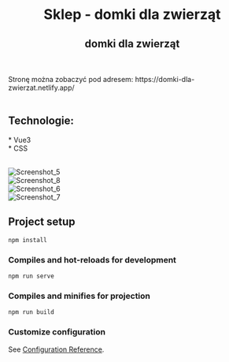 <h1 align="center"> Sklep - domki dla zwierząt </h >
<br />
<h2 align="center"> domki dla zwierząt  </h2>
<br />
<br />
Stronę można zobaczyć pod adresem: https://domki-dla-zwierzat.netlify.app/
<br />
<br />
<h2 align="left"> Technologie: </h2>
* Vue3
<br />
* CSS
<br />
<br />


![Screenshot_5](https://user-images.githubusercontent.com/105555319/192393718-7095e1c9-cac3-4127-b442-666c0b038f86.png)
<br />
![Screenshot_8](https://user-images.githubusercontent.com/105555319/192393749-d229f110-2452-449b-8f4e-6666f4ef1d9e.png)
<br />
![Screenshot_6](https://user-images.githubusercontent.com/105555319/192393803-7752614a-46c4-4e37-a9e9-6d693a33ce6f.png)
<br />
![Screenshot_7](https://user-images.githubusercontent.com/105555319/192393825-1fa17d09-9d00-4290-a06a-a9b1344cf919.png)







## Project setup

```
npm install
```

### Compiles and hot-reloads for development

```
npm run serve
```

### Compiles and minifies for projection

```
npm run build
```

### Customize configuration

See [Configuration Reference](https://cli.vuejs.org/config/).
